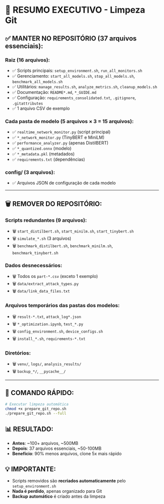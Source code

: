 # 🎯 RESUMO EXECUTIVO - Limpeza Git

## ✅ **MANTER NO REPOSITÓRIO (37 arquivos essenciais):**

### **Raiz (16 arquivos):**
- ✅ Scripts principais: `setup_environment.sh`, `run_all_monitors.sh`
- ✅ Gerenciamento: `start_all_models.sh`, `stop_all_models.sh`, `benchmark_all_models.sh`
- ✅ Utilitários: `manage_results.sh`, `analyze_metrics.sh`, `cleanup_models.sh`
- ✅ Documentação: `README*.md`, `*_GUIDE.md`
- ✅ Configuração: `requirements_consolidated.txt`, `.gitignore`, `.gitattributes`
- ✅ 1 arquivo CSV de exemplo

### **Cada pasta de modelo (5 arquivos × 3 = 15 arquivos):**
- ✅ `realtime_network_monitor.py` (script principal)
- ✅ `*_network_monitor.py` (TinyBERT e MiniLM)
- ✅ `performance_analyzer.py` (apenas DistilBERT)
- ✅ `*_quantized.onnx` (modelo)
- ✅ `*_metadata.pkl` (metadados)
- ✅ `requirements.txt` (dependências)

### **config/ (3 arquivos):**
- ✅ Arquivos JSON de configuração de cada modelo

---

## 🗑️ **REMOVER DO REPOSITÓRIO:**

### **Scripts redundantes (9 arquivos):**
- 🗑️ `start_distilbert.sh`, `start_minilm.sh`, `start_tinybert.sh`
- 🗑️ `simulate_*.sh` (3 arquivos)
- 🗑️ `benchmark_distilbert.sh`, `benchmark_minilm.sh`, `benchmark_tinybert.sh`

### **Dados desnecessários:**
- 🗑️ Todos os `part-*.csv` (exceto 1 exemplo)
- 🗑️ `data/extract_attack_types.py`
- 🗑️ `data/link_data_files.txt`

### **Arquivos temporários das pastas dos modelos:**
- 🗑️ `result-*.txt`, `attack_log*.json`
- 🗑️ `*_optimization.ipynb`, `test_*.py`
- 🗑️ `config_environment.sh`, `device_configs.sh`
- 🗑️ `install_*.sh`, `requirements-*.txt`

### **Diretórios:**
- 🗑️ `venv/`, `logs/`, `analysis_results/`
- 🗑️ `backup_*/`, `__pycache__/`

---

## 🚀 **COMANDO RÁPIDO:**

```bash
# Executar limpeza automática
chmod +x prepare_git_repo.sh
./prepare_git_repo.sh --full
```

## 📊 **RESULTADO:**
- **Antes**: ~100+ arquivos, ~500MB
- **Depois**: 37 arquivos essenciais, ~50-100MB
- **Benefício**: 90% menos arquivos, clone 5x mais rápido

## 💡 **IMPORTANTE:**
- Scripts removidos são **recriados automaticamente** pelo `setup_environment.sh`
- **Nada é perdido**, apenas organizado para Git
- **Backup automático** é criado antes da limpeza
